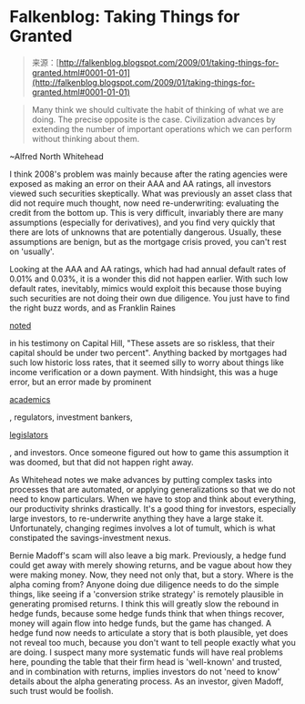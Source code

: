 <!--yml
category: 未分类
date: 2024-05-12 22:37:00
-->

# Falkenblog: Taking Things for Granted

> 来源：[http://falkenblog.blogspot.com/2009/01/taking-things-for-granted.html#0001-01-01](http://falkenblog.blogspot.com/2009/01/taking-things-for-granted.html#0001-01-01)

> Many think we should cultivate the habit of thinking of what we are doing. The precise opposite is the case. Civilization advances by extending the number of important operations which we can perform without thinking about them.

~Alfred North Whitehead

I think 2008's problem was mainly because after the rating agencies were exposed as making an error on their AAA and AA ratings, all investors viewed such securities skeptically. What was previously an asset class that did not require much thought, now need re-underwriting: evaluating the credit from the bottom up. This is very difficult, invariably there are many assumptions (especially for derivatives), and you find very quickly that there are lots of unknowns that are potentially dangerous. Usually, these assumptions are benign, but as the mortgage crisis proved, you can't rest on 'usually'.

Looking at the AAA and AA ratings, which had had annual default rates of 0.01% and 0.03%, it is a wonder this did not happen earlier. With such low default rates, inevitably, mimics would exploit this because those buying such securities are not doing their own due diligence. You just have to find the right buzz words, and as Franklin Raines

[noted](http://falkenblog.blogspot.com/2008/09/efforts-to-regulate-freddie-and-fannie.html)

in his testimony on Capital Hill, "These assets are so riskless, that their capital should be under two percent". Anything backed by mortgages had such low historic loss rates, that it seemed silly to worry about things like income verification or a down payment. With hindsight, this was a huge error, but an error made by prominent

[academics](http://falkenblog.blogspot.com/2008/09/no-karma.html)

, regulators, investment bankers,

[legislators](http://falkenblog.blogspot.com/2008/09/stan-liebowitz.html)

, and investors. Once someone figured out how to game this assumption it was doomed, but that did not happen right away.

As Whitehead notes we make advances by putting complex tasks into processes that are automated, or applying generalizations so that we do not need to know particulars. When we have to stop and think about everything, our productivity shrinks drastically. It's a good thing for investors, especially large investors, to re-underwrite anything they have a large stake it. Unfortunately, changing regimes involves a lot of tumult, which is what constipated the savings-investment nexus.

Bernie Madoff's scam will also leave a big mark. Previously, a hedge fund could get away with merely showing returns, and be vague about how they were making money. Now, they need not only that, but a story. Where is the alpha coming from? Anyone doing due diligence needs to do the simple things, like seeing if a 'conversion strike strategy' is remotely plausible in generating promised returns. I think this will greatly slow the rebound in hedge funds, because some hedge funds think that when things recover, money will again flow into hedge funds, but the game has changed. A hedge fund now needs to articulate a story that is both plausible, yet does not reveal too much, because you don't want to tell people exactly what you are doing. I suspect many more systematic funds will have real problems here, pounding the table that their firm head is 'well-known' and trusted, and in combination with returns, implies investors do not 'need to know' details about the alpha generating process. As an investor, given Madoff, such trust would be foolish.